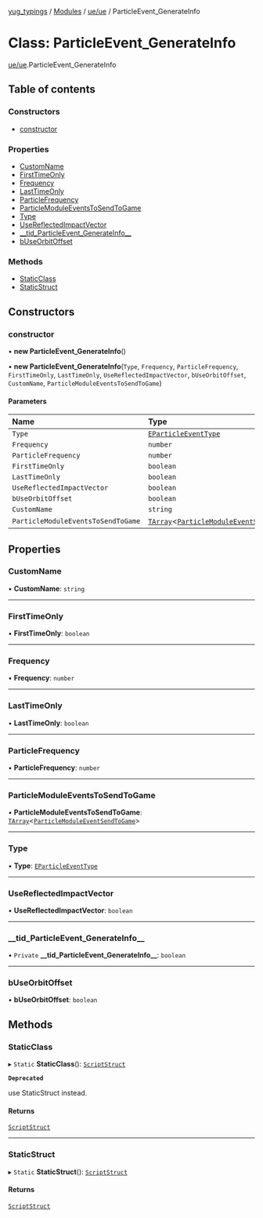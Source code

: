 [yug_typings](../README.md) / [Modules](../modules.md) / [ue/ue](../modules/ue_ue.md) / ParticleEvent\_GenerateInfo

# Class: ParticleEvent\_GenerateInfo

[ue/ue](../modules/ue_ue.md).ParticleEvent_GenerateInfo

## Table of contents

### Constructors

- [constructor](ue_ue.ParticleEvent_GenerateInfo.md#constructor)

### Properties

- [CustomName](ue_ue.ParticleEvent_GenerateInfo.md#customname)
- [FirstTimeOnly](ue_ue.ParticleEvent_GenerateInfo.md#firsttimeonly)
- [Frequency](ue_ue.ParticleEvent_GenerateInfo.md#frequency)
- [LastTimeOnly](ue_ue.ParticleEvent_GenerateInfo.md#lasttimeonly)
- [ParticleFrequency](ue_ue.ParticleEvent_GenerateInfo.md#particlefrequency)
- [ParticleModuleEventsToSendToGame](ue_ue.ParticleEvent_GenerateInfo.md#particlemoduleeventstosendtogame)
- [Type](ue_ue.ParticleEvent_GenerateInfo.md#type)
- [UseReflectedImpactVector](ue_ue.ParticleEvent_GenerateInfo.md#usereflectedimpactvector)
- [\_\_tid\_ParticleEvent\_GenerateInfo\_\_](ue_ue.ParticleEvent_GenerateInfo.md#__tid_particleevent_generateinfo__)
- [bUseOrbitOffset](ue_ue.ParticleEvent_GenerateInfo.md#buseorbitoffset)

### Methods

- [StaticClass](ue_ue.ParticleEvent_GenerateInfo.md#staticclass)
- [StaticStruct](ue_ue.ParticleEvent_GenerateInfo.md#staticstruct)

## Constructors

### constructor

• **new ParticleEvent_GenerateInfo**()

• **new ParticleEvent_GenerateInfo**(`Type`, `Frequency`, `ParticleFrequency`, `FirstTimeOnly`, `LastTimeOnly`, `UseReflectedImpactVector`, `bUseOrbitOffset`, `CustomName`, `ParticleModuleEventsToSendToGame`)

#### Parameters

| Name | Type |
| :------ | :------ |
| `Type` | [`EParticleEventType`](../enums/ue_ue.EParticleEventType.md) |
| `Frequency` | `number` |
| `ParticleFrequency` | `number` |
| `FirstTimeOnly` | `boolean` |
| `LastTimeOnly` | `boolean` |
| `UseReflectedImpactVector` | `boolean` |
| `bUseOrbitOffset` | `boolean` |
| `CustomName` | `string` |
| `ParticleModuleEventsToSendToGame` | [`TArray`](../interfaces/ue_puerts.TArray.md)<[`ParticleModuleEventSendToGame`](ue_ue.ParticleModuleEventSendToGame.md)\> |

## Properties

### CustomName

• **CustomName**: `string`

___

### FirstTimeOnly

• **FirstTimeOnly**: `boolean`

___

### Frequency

• **Frequency**: `number`

___

### LastTimeOnly

• **LastTimeOnly**: `boolean`

___

### ParticleFrequency

• **ParticleFrequency**: `number`

___

### ParticleModuleEventsToSendToGame

• **ParticleModuleEventsToSendToGame**: [`TArray`](../interfaces/ue_puerts.TArray.md)<[`ParticleModuleEventSendToGame`](ue_ue.ParticleModuleEventSendToGame.md)\>

___

### Type

• **Type**: [`EParticleEventType`](../enums/ue_ue.EParticleEventType.md)

___

### UseReflectedImpactVector

• **UseReflectedImpactVector**: `boolean`

___

### \_\_tid\_ParticleEvent\_GenerateInfo\_\_

• `Private` **\_\_tid\_ParticleEvent\_GenerateInfo\_\_**: `boolean`

___

### bUseOrbitOffset

• **bUseOrbitOffset**: `boolean`

## Methods

### StaticClass

▸ `Static` **StaticClass**(): [`ScriptStruct`](ue_ue.ScriptStruct.md)

**`Deprecated`**

use StaticStruct instead.

#### Returns

[`ScriptStruct`](ue_ue.ScriptStruct.md)

___

### StaticStruct

▸ `Static` **StaticStruct**(): [`ScriptStruct`](ue_ue.ScriptStruct.md)

#### Returns

[`ScriptStruct`](ue_ue.ScriptStruct.md)
